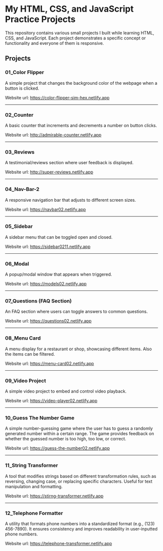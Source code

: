 
# My HTML, CSS, and JavaScript Practice Projects

This repository contains various small projects I built while learning HTML, CSS, and JavaScript. Each project demonstrates a specific concept or functionality and everyone of them is responsive.


Projects
---

### 01_Color Flipper

A simple project that changes the background color of the webpage when a button is clicked.

Website url: 
https://color-flipper-sim-hex.netlify.app

---

### 02_Counter
A basic counter that increments and decrements a number on button clicks.

Website url: 
http://admirable-counter.netlify.app

---

### 03_Reviews
A testimonial/reviews section where user feedback is displayed.

Website url:
http://super-reviews.netlify.app

---

### 04_Nav-Bar-2
A responsive navigation bar that adjusts to different screen sizes.

Website url:
https://navbar02.netlify.app

---

### 05_Sidebar
A sidebar menu that can be toggled open and closed.

Website url:
https://sidebar0211.netlify.app

---

### 06_Modal

A popup/modal window that appears when triggered.

Website url:
https://models02.netlify.app

---

### 07_Questions (FAQ Section)

An FAQ section where users can toggle answers to common questions.

Website url:
https://questions02.netlify.app

---

### 08_Menu Card

A menu display for a restaurant or shop, showcasing different items. Also the items can be filtered.

Website url:
https://menu-card02.netlify.app

---

### 09_Video Project

A simple video project to embed and control video playback.

Website url:
https://video-player02.netlify.app

---

### 10_Guess The Number Game

A simple number-guessing game where the user has to guess a randomly generated number within a certain range. The game provides feedback on whether the guessed number is too high, too low, or correct.

Website url:
https://guess-the-number02.netlify.app

---

### 11_String Transformer

A tool that modifies strings based on different transformation rules, such as reversing, changing case, or replacing specific characters. Useful for text manipulation and formatting.

Website url:
https://stirng-transformer.netlify.app

---

### 12_Telephone Formatter

A utility that formats phone numbers into a standardized format (e.g., (123) 456-7890). It ensures consistency and improves readability in user-inputted phone numbers.

Website url:
https://telephone-transformer.netlify.app
